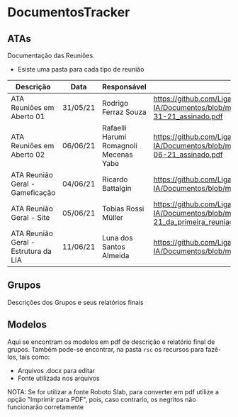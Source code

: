# DocumentosTracker

## ATAs

Documentação das Reuniões.

- Esiste uma pasta para cada tipo de reunião

| Descrição                            | Data     | Responsável                            | Arquivo                                                                                                                      |
| ------------------------------------ | -------- | -------------------------------------- | ---------------------------------------------------------------------------------------------------------------------------- |
| ATA Reuniões em Aberto 01            | 31/05/21 | Rodrigo Ferraz Souza                   | https://github.com/Liga-IA/Documentos/blob/main/ATAs/Reuniões%20Discussões%20em%20Aberto/ATA_05-31-21_assinado.pdf           |
| ATA Reuniões em Aberto 02            | 06/06/21 | Rafaelli Harumi Romagnoli Mecenas Yabe | https://github.com/Liga-IA/Documentos/blob/main/ATAs/Reuniões%20Discussões%20em%20Aberto/ATA_06-06-21_assinado.pdf           |
| ATA Reunião Geral - Gameficação      | 04/06/21 | Ricardo Battalgin                      | https://github.com/Liga-IA/Documentos/blob/main/ATAs/Reuniões%20Gerais/ATA_04-06-21_assinado.pdf                             |
| ATA Reunião Geral - Site             | 05/06/21 | Tobias Rossi Müller                    | https://github.com/Liga-IA/Documentos/blob/main/ATAs/Reuniões%20Gerais/ATA_06-05-21_da_primeira_reuniao_do_site_assinado.pdf |
| ATA Reunião Geral - Estrutura da LIA | 11/06/21 | Luna dos Santos Almeida                | https://github.com/Liga-IA/Documentos/blob/main/ATAs/Reuniões%20Gerais/ATA_06-11-21_assinado.pdf                             |

## Grupos

Descrições dos Grupos e seus relatórios finais

## Modelos

Aqui se encontram os modelos em pdf de descrição e relatório final de grupos. Também pode-se encontrar, na pasta `rsc` os recursos para fazê-los, tais como:

- Arquivos .docx para editar
- Fonte utilizada nos arquivos

NOTA: Se for utilizar a fonte Roboto Slab, para converter em pdf utilize a opção "Imprimir para PDF", pois, caso contrario, os negritos não funcionarão corretamente
